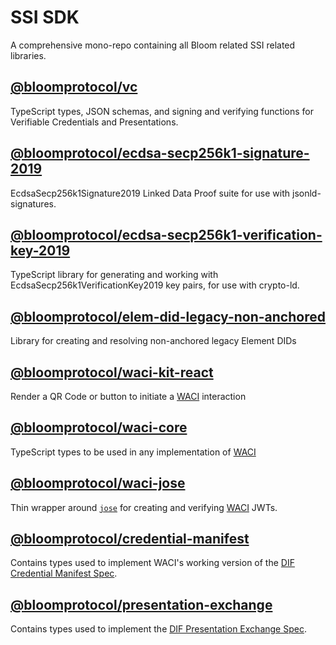 # SSI SDK

A comprehensive mono-repo containing all Bloom related SSI related libraries.

## [@bloomprotocol/vc](./packages/vc)

TypeScript types, JSON schemas, and signing and verifying functions for Verifiable Credentials and Presentations.

## [@bloomprotocol/ecdsa-secp256k1-signature-2019](./packages/ecdsa-secp256k1-signature-2019)

EcdsaSecp256k1Signature2019 Linked Data Proof suite for use with jsonld-signatures.

## [@bloomprotocol/ecdsa-secp256k1-verification-key-2019](./packages/ecdsa-secp256k1-verification-key-2019)

TypeScript library for generating and working with EcdsaSecp256k1VerificationKey2019 key pairs, for use with crypto-ld.

## [@bloomprotocol/elem-did-legacy-non-anchored](./packages/elem-did-legacy-non-anchored)

Library for creating and resolving non-anchored legacy Element DIDs

## [@bloomprotocol/waci-kit-react](./packages/waci-kit-react)

Render a QR Code or button to initiate a [WACI](https://identity.foundation/wallet-and-credential-interactions/versions/v0.1.0) interaction

## [@bloomprotocol/waci-core](./packages/waci-core)

TypeScript types to be used in any implementation of [WACI](https://identity.foundation/wallet-and-credential-interactions/versions/v0.1.0)

## [@bloomprotocol/waci-jose](./packages/waci-jose)

Thin wrapper around [`jose`](https://github.com/panva/jose) for creating and verifying [WACI](https://identity.foundation/wallet-and-credential-interactions/versions/v0.1.0) JWTs.

## [@bloomprotocol/credential-manifest](./packages/credential-manifest)

Contains types used to implement WACI's working version of the [DIF Credential Manifest Spec](https://identity.foundation/wallet-and-credential-interactions/versions/v0.1.0/#credential-manifest-working-copy).

## [@bloomprotocol/presentation-exchange](./packages/presentation-exchange)

Contains types used to implement the [DIF Presentation Exchange Spec](https://identity.foundation/presentation-exchange/).
